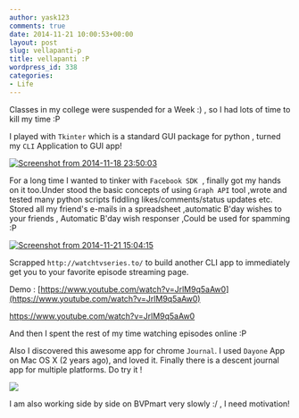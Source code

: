 ```yaml
---
author: yask123
comments: true
date: 2014-11-21 10:00:53+00:00
layout: post
slug: vellapanti-p
title: vellapanti :P
wordpress_id: 338
categories:
- Life
---
```


Classes in my college were suspended for a Week :) , so I had lots of time to kill my time :P

I played with `Tkinter` which is a standard GUI package for python , turned my `CLI` Application to GUI app!
 <!--more--> 

[![Screenshot from 2014-11-18 23:50:03](https://yask007.files.wordpress.com/2014/11/screenshot-from-2014-11-18-235003.png)](https://yask007.files.wordpress.com/2014/11/screenshot-from-2014-11-18-235003.png)

For a long time I wanted to tinker with `Facebook SDK`  , finally got my hands on it too.Under stood the basic concepts of using `Graph API` tool ,wrote and tested many python scripts fiddling likes/comments/status updates etc. Stored all my friend's e-mails in a spreadsheet ,automatic B'day wishes to your friends , Automatic B'day wish responser ,Could be used for spamming :P

[![Screenshot from 2014-11-21 15:04:15](https://yask007.files.wordpress.com/2014/11/screenshot-from-2014-11-21-150415.png)](https://yask007.files.wordpress.com/2014/11/screenshot-from-2014-11-21-150415.png)

Scrapped `http://watchtvseries.to/` to build another CLI app to immediately get you to your favorite episode streaming page.

Demo : [https://www.youtube.com/watch?v=JrlM9q5aAw0](https://www.youtube.com/watch?v=JrlM9q5aAw0)

https://www.youtube.com/watch?v=JrlM9q5aAw0

And then I spent the rest of my time watching episodes online :P

Also I discovered this awesome app for chrome `Journal`. I used `Dayone` App on Mac OS X (2 years ago), and loved it. Finally there is a descent journal app for multiple platforms. Do try it !

![](http://d0od.wpengine.netdna-cdn.com/wp-content/uploads/2014/10/journey-journal-750x515.jpg)

I am also working side by side on BVPmart very slowly :/ , I need motivation!
